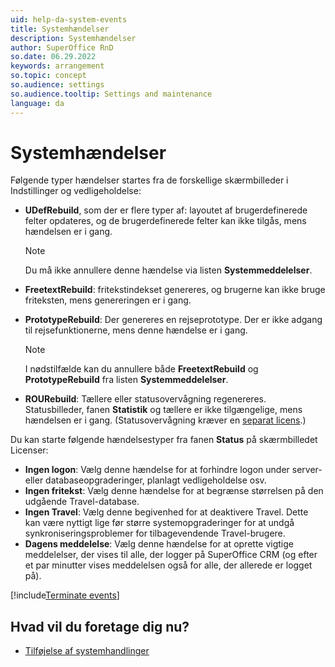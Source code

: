 ```yaml
---
uid: help-da-system-events
title: Systemhændelser
description: Systemhændelser
author: SuperOffice RnD
so.date: 06.29.2022
keywords: arrangement
so.topic: concept
so.audience: settings
so.audience.tooltip: Settings and maintenance
language: da
---
```


# Systemhændelser

Følgende typer hændelser startes fra de forskellige skærmbilleder i Indstillinger og vedligeholdelse:

* **UDefRebuild**, som der er flere typer af: layoutet af brugerdefinerede felter opdateres, og de brugerdefinerede felter kan ikke tilgås, mens hændelsen er i gang.

    > [!NOTE]
    > Du må ikke annullere denne hændelse via listen **Systemmeddelelser**.

* **FreetextRebuild**: fritekstindekset genereres, og brugerne kan ikke bruge friteksten, mens genereringen er i gang.

* **PrototypeRebuild**: Der genereres en rejseprototype. Der er ikke adgang til rejsefunktionerne, mens denne hændelse er i gang.

    > [!NOTE]
    > I nødstilfælde kan du annullere både **FreetextRebuild** og **PrototypeRebuild** fra listen **Systemmeddelelser**.

* **ROURebuild**: Tællere eller statusovervågning regenereres. Statusbilleder, fanen **Statistik** og tællere er ikke tilgængelige, mens hændelsen er i gang. (Statusovervågning kræver en [separat licens][2].)

Du kan starte følgende hændelsestyper fra fanen **Status** på skærmbilledet Licenser:

* **Ingen logon**: Vælg denne hændelse for at forhindre logon under server- eller databaseopgraderinger, planlagt vedligeholdelse osv.
* **Ingen fritekst**: Vælg denne hændelse for at begrænse størrelsen på den udgående Travel-database.
* **Ingen Travel**: Vælg denne begivenhed for at deaktivere Travel. Dette kan være nyttigt lige før større systemopgraderinger for at undgå synkroniseringsproblemer for tilbagevendende Travel-brugere.
* **Dagens meddelelse**: Vælg denne hændelse for at oprette vigtige meddelelser, der vises til alle, der logger på SuperOffice CRM (og efter et par minutter vises meddelelsen også for alle, der allerede er logget på).

[!include[Terminate events](includes/note-terminate-event.md)]

## Hvad vil du foretage dig nu?

* [Tilføjelse af systemhandlinger][1]

<!-- Referenced links -->
[1]: add-system-event.md
[2]: ../../../en/admin/license/index.md

<!-- Referenced images -->
